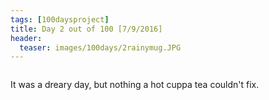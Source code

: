 ```yaml
---
tags: [100daysproject]
title: Day 2 out of 100 [7/9/2016]
header:
  teaser: images/100days/2rainymug.JPG
---
```


<img src="{{ site.url }}{{ site.baseurl }}/images/100days/2rainymug.JPG" alt="">


It was a dreary day, but nothing a hot cuppa tea couldn't fix.

